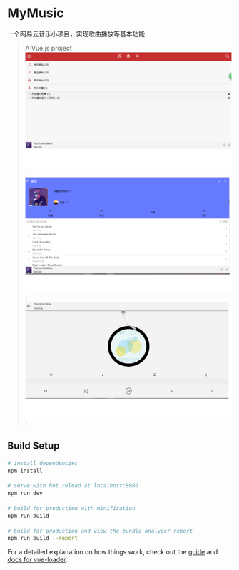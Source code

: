 # MyMusic
一个网易云音乐小项目，实现歌曲播放等基本功能
> A Vue.js project
![Image Text](https://github.com/euhiduwu/Vue.js/blob/master/MyMusic/demo/1.png);
![Image Text](https://raw.githubusercontent.com/euhiduwu/Vue.js/master/MyMusic/demo/2.png);
![Image Text](https://raw.githubusercontent.com/euhiduwu/Vue.js/master/MyMusic/demo/3.png);
## Build Setup

``` bash
# install dependencies
npm install

# serve with hot reload at localhost:8080
npm run dev

# build for production with minification
npm run build

# build for production and view the bundle analyzer report
npm run build --report
```

For a detailed explanation on how things work, check out the [guide](http://vuejs-templates.github.io/webpack/) and [docs for vue-loader](http://vuejs.github.io/vue-loader).
